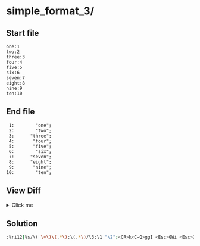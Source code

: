 # simple_format_3/
## Start file
```
one:1
two:2
three:3
four:4
five:5
six:6
seven:7
eight:8
nine:9
ten:10
```
## End file
```
 1:        "one";
 2:        "two";
 3:      "three";
 4:       "four";
 5:       "five";
 6:        "six";
 7:      "seven";
 8:      "eight";
 9:       "nine";
10:        "ten";
```
## View Diff
<details><summary>Click me</summary>

```
1,10c1,10
< one:1
< two:2
< three:3
< four:4
< five:5
< six:6
< seven:7
< eight:8
< nine:9
< ten:10
---
>  1:        "one";
>  2:        "two";
>  3:      "three";
>  4:       "four";
>  5:       "five";
>  6:        "six";
>  7:      "seven";
>  8:      "eight";
>  9:       "nine";
> 10:        "ten";
```
</details>

## Solution
```sh
:%ri12|%s/\( \+\)\(.*\):\(.*\)/\3:\1 "\2";<CR>k<C-Q>ggI <Esc>GWi <Esc>ZZ
```
